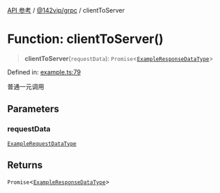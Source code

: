[API 参考](../../../index.md) / [@142vip/grpc](../index.md) / clientToServer

# Function: clientToServer()

> **clientToServer**(`requestData`): `Promise`\<[`ExampleResponseDataType`](../interfaces/ExampleResponseDataType.md)\>

Defined in: [example.ts:79](https://github.com/142vip/core-x/blob/15d5bc9ef4bece78c0e60bdf074a2d245f625100/packages/grpc/src/example.ts#L79)

普通一元调用

## Parameters

### requestData

[`ExampleRequestDataType`](../interfaces/ExampleRequestDataType.md)

## Returns

`Promise`\<[`ExampleResponseDataType`](../interfaces/ExampleResponseDataType.md)\>
